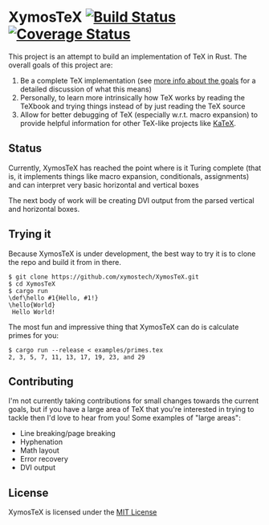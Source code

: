 # XymosTeX [![Build Status](https://travis-ci.com/xymostech/XymosTeX.svg?branch=master)](https://travis-ci.com/xymostech/XymosTeX) [![Coverage Status](https://coveralls.io/repos/github/xymostech/XymosTeX/badge.svg?branch=master)](https://coveralls.io/github/xymostech/XymosTeX?branch=master)

This project is an attempt to build an implementation of TeX in Rust. The overall goals of this project are:

1. Be a complete TeX implementation (see [more info about the goals](goals.md) for a detailed discussion of what this means)
2. Personally, to learn more intrinsically how TeX works by reading the TeXbook and trying things instead of by just reading the TeX source
3. Allow for better debugging of TeX (especially w.r.t. macro expansion) to provide helpful information for other TeX-like projects like [KaTeX](https://github.com/KaTeX/KaTeX).

## Status

Currently, XymosTeX has reached the point where is it Turing complete (that is, it implements things like macro expansion, conditionals, assignments) and can interpret very basic horizontal and vertical boxes

The next body of work will be creating DVI output from the parsed vertical and horizontal boxes.

## Trying it

Because XymosTeX is under development, the best way to try it is to clone the repo and build it from in there.

```
$ git clone https://github.com/xymostech/XymosTeX.git
$ cd XymosTeX
$ cargo run
\def\hello #1{Hello, #1!}
\hello{World}
 Hello World!
```

The most fun and impressive thing that XymosTeX can do is calculate primes for you:

```
$ cargo run --release < examples/primes.tex
2, 3, 5, 7, 11, 13, 17, 19, 23, and 29
```

## Contributing

I'm not currently taking contributions for small changes towards the current goals, but if you have a large area of TeX that you're interested in trying to tackle then I'd love to hear from you! Some examples of "large areas":

* Line breaking/page breaking
* Hyphenation
* Math layout
* Error recovery
* DVI output

## License

XymosTeX is licensed under the [MIT License](LICENSE)
